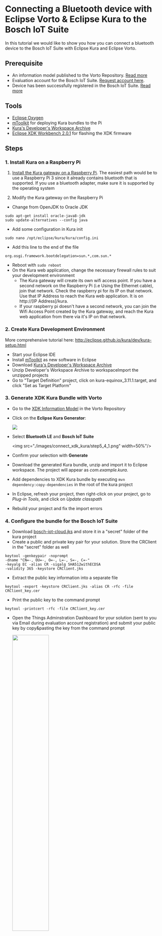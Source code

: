 # Connecting a Bluetooth device with Eclipse Vorto & Eclipse Kura to the Bosch IoT Suite

In this tutorial we would like to show you how you can connect a bluetooth device to the Bosch IoT Suite with Eclipse Kura and Eclipse Vorto.

## Prerequisite

- An information model published to the Vorto Repository. [Read more](tutorial-create_and_publish_with_web_editor.md)
- Evaluation account for the Bosch IoT Suite. [Request account here](https://bosch-si.secure.force.com/content/FormDisplayPage?f=2abiE).
- Device has been successfully registered in the Bosch IoT Suite. [Read more](tutorial_register_device.md) 

## Tools
- [Eclipse Oxygen](https://www.eclipse.org/downloads/packages/eclipse-ide-java-and-dsl-developers/oxygenr)
- [mToolkit](http://mtoolkit-neon.s3-website-us-east-1.amazonaws.com) for deploying Kura bundles to the Pi
- [Kura's Developer's Workspace Archive](http://www.eclipse.org/downloads/download.php?file=/kura/releases/3.0.0/user_workspace_archive_3.0.0.zip)
- [Eclipse XDK Workbench 2.0.1](https://xdk.bosch-connectivity.com/software-downloads) for flashing the XDK firmware


## Steps

### 1. Install Kura on a Raspberry Pi

1. <a href="http://eclipse.github.io/kura/intro/raspberry-pi-quick-start.html">Install the Kura gateway on a Raspberry Pi</a>. The easiest path would be to use a Raspberry Pi 3 since it already contains bluetooth that is supported. If you use a bluetooth adapter, make sure it is supported by the operating system

2. Modify the Kura gateway on the Raspberry Pi

- Change from OpenJDK to Oracle JDK
	
```
sudo apt-get install oracle-java8-jdk
sudo update-alternatives --config java
```

- Add some configuration in Kura init

```
sudo nano /opt/eclipse/kura/kura/config.ini
```

- Add this line to the end of the file

```
org.osgi.framework.bootdelegation=sun.*,com.sun.*
```

- Reboot with `sudo reboot`
- On the Kura web application, change the necessary firewall rules to suit your development environment
	- The Kura gateway will create its own wifi access point. If you have a second network on the Raspberry Pi (i.e Using the Ethernet cable), join that network. Check the raspberry pi for its IP
on that network. Use that IP Address to reach the Kura web application. It is on http://[IP Address]/kura.
	- If your raspberry pi doesn't have a second network, you can join the Wifi Access Point created by the Kura gateway, and reach the Kura web application from there via it's IP on that network.

### 2. Create Kura Development Environment

More comprehensive tutorial here: <a href="http://eclipse.github.io/kura/dev/kura-setup.html">http://eclipse.github.io/kura/dev/kura-setup.html</a>

- Start your Eclipse IDE
- Install <a href="http://mtoolkit-neon.s3-website-us-east-1.amazonaws.com">mToolkit</a> as new software in Eclipse
- Download <a href="http://www.eclipse.org/downloads/download.php?file=/kura/releases/3.0.0/user_workspace_archive_3.0.0.zip">Kura's Developer's Workspace Archive</a>
- Unzip Developer's Workspace Archive to workspaceImport the unzipped projects
- Go to "Target Definition" project, click on kura-equinox_3.11.1.target, and click "Set as Target Platform"

### 3. Generate XDK Kura Bundle with Vorto

- Go to the <a href="http://vorto.eclipse.org/#/details/com.bosch.devices/XDK/1.0.0">XDK Information Model</a> in the Vorto Repository
- Click on the **Eclipse Kura Generator**:

	<img src="./images/connect_xdk_kura/step5_4.png"/>

- Select **Bluetooth LE** and **Bosch IoT Suite**

	<img src="./images/connect_xdk_kura/step5_4_1.png" width=50%"/>

- Confirm your selection with **Generate**
- Download the generated Kura bundle, unzip and import it to Eclipse workspace. The project will appear as _com.example.kura_.
- Add dependencies to XDK Kura bundle by executing `mvn dependency:copy-dependencies` in the root of the kura project
- In Eclipse, refresh your project, then right-click on your project, go to _Plug-in Tools_, and click on _Update classpath_
- Rebuild your project and fix the import errors

### 4. Configure the bundle for the Bosch IoT Suite

- Download <a href="https://github.com/bsinno/iot-things-examples/blob/master/cr-integration-api-examples/common/src/main/resources/bosch-iot-cloud.jks">bosch-iot-cloud.jks</a> and store it in a "secret" folder of the kura project
- Create a public and private key pair for your solution. Store the CRClient in the "secret" folder as well
```
keytool -genkeypair -noprompt 
-dname "CN=-, OU=-, O=-, L=-, S=-, C=-" 
-keyalg EC -alias CR -sigalg SHA512withECDSA 
-validity 365 -keystore CRClient.jks
```
- Extract the public key information into a separate file
```
keytool -export -keystore CRClient.jks -alias CR -rfc -file CRClient_key.cer
```
- Print the public key to the command prompt
```
keytool -printcert -rfc -file CRClient_key.cer
```
- Open the Things Adminstration Dashboard for your solution (sent to you via Email during evaluation account registration) and submit your public key by copy&pasting the key from the command prompt

	<img src="./images/connect_xdk_kura/step3_5_publickey.png" width="50%"/>

### 5. Flash XDK firmware

- Download XDK workbench [<a href="https://xdk.bosch-connectivity.com/software-downloads">https://xdk.bosch-connectivity.com/software-downloads</a>
- Open your XDK workbench and import the <a href="./tutorials/examples/SensorsToBle.zip">XDK Firmware</a> project 
- Flash the firmware project onto the XDK device (Please consult the XDK manual for doing this

### 6. Read temperature from Bluetooth

- In _ThingClientFactory.java_, add your network proxy if you need one and uncomment the line below:
```.proxyConfiguration(proxy)```

- In XDKDevice.java, in the method getResourceId(), modify the method to how you intend to generate the ThingID of your XDK Thing. Make sure this aligns with the ThingID of the Thing you precommissioned in Chapter 2 of this guide.
```return "demo.vorto.example:" + getBluetoothDevice().getAdress().replace(":", ""); ```

- In XDKDevice.java, in the method enableTemperature(), change the entire method to
```this.bluetoothGatt.writeCharacteristicValue("0x0013", "0100");```
This will turn-ON notifications for the XDK Bluetooth LE

- In XDKDevice.java, in the method readTemperature(), change the entire method to

```
TemperatureSensor temperature = new TemperatureSensor();
try {
	this.bluetoothGatt.writeCharacteristicValue("0x0010", "74656D70");
	String btReturnValue = this.bluetoothGatt.readCharacteristicValue("0x0012");
	String[] btReturnValues = btReturnValue.split("\s+");
	StringBuilder number = new StringBuilder();
	for(String hex : btReturnValues) {
    	number.append((char) Integer.parseInt(hex, 16));
	}

	temperature.setSensorValue((float) (Float.parseFloat(number.toString())/1000.0));
	temperature.setUnits("Celsius");
} catch (KuraException e) {
	logger.error("Error in Sending Temperature", e);
}
return temperature;
```
Here we are writing the ascii representation of the string "temp" to the XDK register to get a reading of the temperature which we then read back and parse.

### 7. Deploy Kura bundle to gateway

Let us now deploy the XDK Kura bundle to the Kura gateway on the Raspberry Pi.

- Connect to Kura gateway wifi (created on Step 1) or if your gateway has a second network connection, make sure to be on the same network.
- Open mToolkit view _(Windows > Show View > Other > mToolkit > Frameworks)_
- Add Framework
	- Click on Add Framework icon on top right
	- Put IP of running Kura Gateway on IP Address
	- Make sure running Kura Gateway's port 1450 is open (configure this on Kura gateway app)

- Right click on created framework and click Connect Framework
- Right click on Kura bundle (com.example.kura), go to "Install To", and click on the Framework you added.
- Verify that your plugin was installed by looking for it under Bundles
- Alternatively, you can verify by looking for it in the Kura web app (Device > Bundles)

### 8. Configure the XDK Kura Bundle

- Go to the Kura webapp and look for the configuration page of our Bundle

	<img src="./images/connect_xdk_kura/step5_9.png"/>

- Configure the Bosch IoT Things Solution Id. You can lookup the solution Id in the Bosch IoT Things Admin Dashboard. Check the email that has been sent to you during the Evaluation Account Registration

	<img src="./images/connect_xdk_kura/step5_9_2.png"/>

- Enable scanning 

	<img src="./images/connect_xdk_kura/step5_9_3.png"/>

- Enable temperature

	<img src="./images/connect_xdk_kura/step5_9_4.png"/>

### 9. Verify incoming sensor data

To check if the temperature sensor data is being sent successfully to the cloud, just execute the following curl command:
 
```
curl -X GET https://things.apps.bosch-iot-cloud.com/api/1/things?ids=ADD_THINGID_HERE 
-H "Authorization: Basic credentials" 
-H "Accept: application/json" 
-H "x-cr-api-token: apiToken"
```
Alternatively, you can the see the incoming sensor data via the <a href="http://Bosch IoT Developer Console">Bosch IoT Developer Console</a>

## What's next ?

- [Create a web application consuming the device telemetry data](tutorial_create_webapp_dashboard.md)
- [Build an Amazon Alexa Skillset to voice-control the device](tutorial_build_alexaskill.md)
